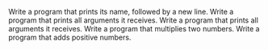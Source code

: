 Write a program that prints its name, followed by a new line.
Write a program that prints all arguments it receives.
Write a program that prints all arguments it receives.
Write a program that multiplies two numbers.
Write a program that adds positive numbers.
